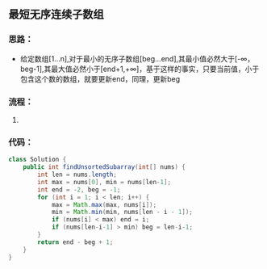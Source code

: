 ## 最短无序连续子数组

### 思路：

* 给定数组[1...n],对于最小的无序子数组[beg...end],其最小值必然大于[-∞，beg-1],其最大值必然小于[end+1,+∞]，基于这样的事实，只要当前值，小于包含这个数的数组，就要更新end，同理，更新beg

### 流程：

1. 

### 代码：

~~~java
class Solution {
    public int findUnsortedSubarray(int[] nums) {
        int len = nums.length;
        int max = nums[0], min = nums[len-1];
        int end = -2, beg = -1;
        for (int i = 1; i < len; i++) {
            max = Math.max(max, nums[i]);
            min = Math.min(min, nums[len - i - 1]);
            if (nums[i] < max) end = i;
            if (nums[len-i-1] > min) beg = len-i-1;
        }
        return end - beg + 1;
    }
}
~~~




